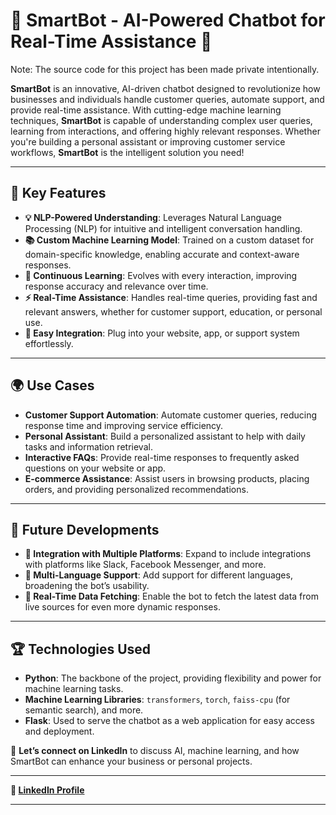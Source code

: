 # 🌟 **SmartBot** - AI-Powered Chatbot for Real-Time Assistance 🤖

Note: The source code for this project has been made private intentionally.

**SmartBot** is an innovative, AI-driven chatbot designed to revolutionize how businesses and individuals handle customer queries, automate support, and provide real-time assistance. With cutting-edge machine learning techniques, **SmartBot** is capable of understanding complex user queries, learning from interactions, and offering highly relevant responses. Whether you're building a personal assistant or improving customer service workflows, **SmartBot** is the intelligent solution you need!

---

## 🚀 **Key Features**

- **💡 NLP-Powered Understanding**: Leverages Natural Language Processing (NLP) for intuitive and intelligent conversation handling.
- **📚 Custom Machine Learning Model**: Trained on a custom dataset for domain-specific knowledge, enabling accurate and context-aware responses.
- **🔄 Continuous Learning**: Evolves with every interaction, improving response accuracy and relevance over time.
- **⚡️ Real-Time Assistance**: Handles real-time queries, providing fast and relevant answers, whether for customer support, education, or personal use.
- **🔧 Easy Integration**: Plug into your website, app, or support system effortlessly.

---

## 🌍 **Use Cases**

- **Customer Support Automation**: Automate customer queries, reducing response time and improving service efficiency.
- **Personal Assistant**: Build a personalized assistant to help with daily tasks and information retrieval.
- **Interactive FAQs**: Provide real-time responses to frequently asked questions on your website or app.
- **E-commerce Assistance**: Assist users in browsing products, placing orders, and providing personalized recommendations.

---

## 🔗 **Future Developments**

- **🌱 Integration with Multiple Platforms**: Expand to include integrations with platforms like Slack, Facebook Messenger, and more.
- **🤖 Multi-Language Support**: Add support for different languages, broadening the bot’s usability.
- **🔄 Real-Time Data Fetching**: Enable the bot to fetch the latest data from live sources for even more dynamic responses.

---

## 🏆 **Technologies Used**

- **Python**: The backbone of the project, providing flexibility and power for machine learning tasks.
- **Machine Learning Libraries**: `transformers`, `torch`, `faiss-cpu` (for semantic search), and more.
- **Flask**: Used to serve the chatbot as a web application for easy access and deployment.

💬 **Let’s connect on LinkedIn** to discuss AI, machine learning, and how SmartBot can enhance your business or personal projects.

---

**🔗 [LinkedIn Profile](https://www.linkedin.com/in/yourprofile)**

---

